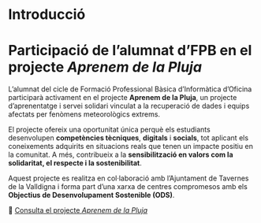 # Introducció

# Participació de l’alumnat d’FPB en el projecte *Aprenem de la Pluja*

L’alumnat del cicle de Formació Professional Bàsica d’Informàtica d’Oficina participarà activament en el projecte **Aprenem de la Pluja**, un projecte d’aprenentatge i servei solidari vinculat a la recuperació de dades i equips afectats per fenòmens meteorològics extrems.

El projecte ofereix una oportunitat única perquè els estudiants desenvolupen **competències tècniques**, **digitals** i **socials**, tot aplicant els coneixements adquirits en situacions reals que tenen un impacte positiu en la comunitat. A més, contribueix a la **sensibilització en valors com la solidaritat, el respecte i la sostenibilitat**.

Aquest projecte es realitza en col·laboració amb l’Ajuntament de Tavernes de la Valldigna i forma part d’una xarxa de centres compromesos amb els **Objectius de Desenvolupament Sostenible (ODS)**.

📄 [Consulta el projecte *Aprenem de la Pluja*](https://gvaedu-my.sharepoint.com/:w:/r/personal/d_vidalruiz_edu_gva_es/Documents/Projecte%20Aprenem%20de%20la%20Pluja.docx?d=w6f69436c822e4c138d3998e4ea5cf89b&csf=1&web=1&e=Qw80lm)
